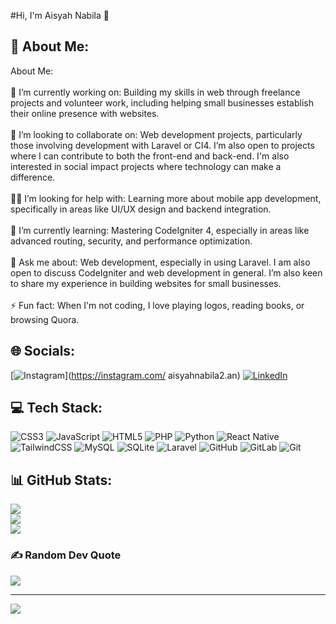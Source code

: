
#Hi, I'm Aisyah Nabila 👋
## 💫 About Me:
About Me:<br><br>🎯 I’m currently working on: Building my skills in web through freelance projects and volunteer work, including helping small businesses establish their online presence with websites.<br><br>🤝 I’m looking to collaborate on: Web development projects, particularly those involving development with Laravel or CI4. I’m also open to projects where I can contribute to both the front-end and back-end. I'm also interested in social impact projects where technology can make a difference.<br><br>🙋‍♂️ I’m looking for help with: Learning more about mobile app development, specifically in areas like UI/UX design and backend integration.<br><br>🌱 I’m currently learning: Mastering CodeIgniter 4, especially in areas like advanced routing, security, and performance optimization.<br><br>💬 Ask me about: Web development, especially in using Laravel. I am also open to discuss CodeIgniter and web development in general. I’m also keen to share my experience in building websites for small businesses.<br><br>⚡ Fun fact: When I'm not coding, I love playing logos, reading books, or browsing Quora.


## 🌐 Socials:
[![Instagram](https://img.shields.io/badge/Instagram-%23E4405F.svg?logo=Instagram&logoColor=white)](https://instagram.com/ aisyahnabila2.an) [![LinkedIn](https://img.shields.io/badge/LinkedIn-%230077B5.svg?logo=linkedin&logoColor=white)](https:https://www.linkedin.com/in/aisyah-nabila-zahra-0a6046226/) 

## 💻 Tech Stack:
![CSS3](https://img.shields.io/badge/css3-%231572B6.svg?style=for-the-badge&logo=css3&logoColor=white) ![JavaScript](https://img.shields.io/badge/javascript-%23323330.svg?style=for-the-badge&logo=javascript&logoColor=%23F7DF1E) ![HTML5](https://img.shields.io/badge/html5-%23E34F26.svg?style=for-the-badge&logo=html5&logoColor=white) ![PHP](https://img.shields.io/badge/php-%23777BB4.svg?style=for-the-badge&logo=php&logoColor=white) ![Python](https://img.shields.io/badge/python-3670A0?style=for-the-badge&logo=python&logoColor=ffdd54) ![React Native](https://img.shields.io/badge/react_native-%2320232a.svg?style=for-the-badge&logo=react&logoColor=%2361DAFB) ![TailwindCSS](https://img.shields.io/badge/tailwindcss-%2338B2AC.svg?style=for-the-badge&logo=tailwind-css&logoColor=white) ![MySQL](https://img.shields.io/badge/mysql-4479A1.svg?style=for-the-badge&logo=mysql&logoColor=white) ![SQLite](https://img.shields.io/badge/sqlite-%2307405e.svg?style=for-the-badge&logo=sqlite&logoColor=white) ![Laravel](https://img.shields.io/badge/laravel-%23FF2D20.svg?style=for-the-badge&logo=laravel&logoColor=white) ![GitHub](https://img.shields.io/badge/github-%23121011.svg?style=for-the-badge&logo=github&logoColor=white) ![GitLab](https://img.shields.io/badge/gitlab-%23181717.svg?style=for-the-badge&logo=gitlab&logoColor=white) ![Git](https://img.shields.io/badge/git-%23F05033.svg?style=for-the-badge&logo=git&logoColor=white)
## 📊 GitHub Stats:
![](https://github-readme-stats.vercel.app/api?username=aisyahnabila&theme=dracula&hide_border=false&include_all_commits=true&count_private=true)<br/>
![](https://github-readme-streak-stats.herokuapp.com/?user=aisyahnabila&theme=dracula&hide_border=false)<br/>
![](https://github-readme-stats.vercel.app/api/top-langs/?username=aisyahnabila&theme=dracula&hide_border=false&include_all_commits=true&count_private=true&layout=compact)

### ✍️ Random Dev Quote
![](https://quotes-github-readme.vercel.app/api?type=horizontal&theme=radical)

---
[![](https://visitcount.itsvg.in/api?id=aisyahnabila&icon=0&color=0)](https://visitcount.itsvg.in)

<!-- Proudly created with GPRM ( https://gprm.itsvg.in ) -->
